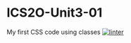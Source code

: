 # ICS2O-Unit3-01
My first CSS code using classes
 [![linter](https://github.com/<Laura-Jin>/<ICS2O-Unit3-01>/workflows/linter/badge.svg)](https://github.com/marketplace/actions/super-linter)
